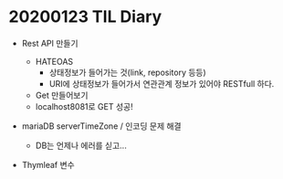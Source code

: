 # 20200123 TIL Diary

- Rest API 만들기
  - HATEOAS
     - 상태정보가 들어가는 것(link, repository 등등)
     - URI에 상태정보가 들어가서 연관관계 정보가 있어야 RESTfull 하다.
  - Get 만들어보기
  - localhost8081로 GET 성공!

- mariaDB serverTimeZone / 인코딩 문제 해결
  - DB는 언제나 에러를 싣고...

- Thymleaf 변수